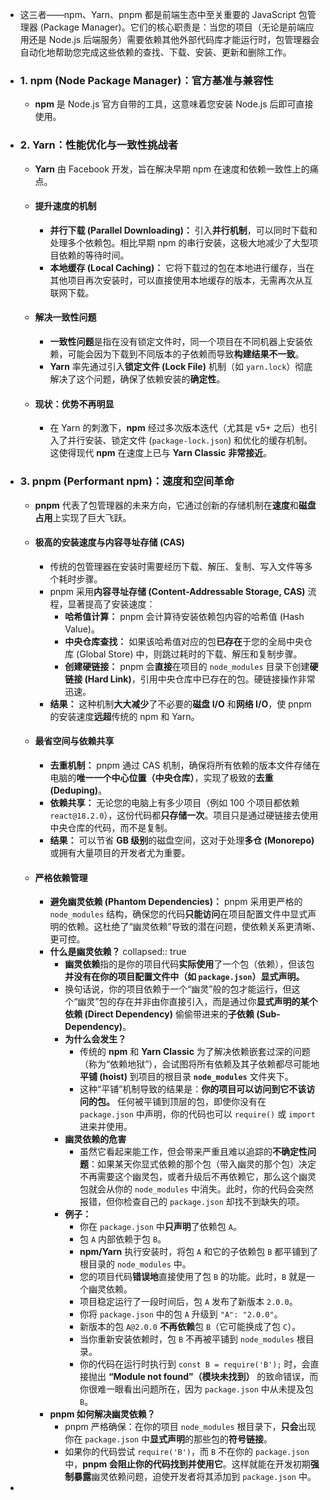 - 这三者——npm、Yarn、pnpm 都是前端生态中至关重要的 JavaScript 包管理器 (Package Manager)。它们的核心职责是：当您的项目（无论是前端应用还是 Node.js 后端服务）需要依赖其他外部代码库才能运行时，包管理器会自动化地帮助您完成这些依赖的查找、下载、安装、更新和删除工作。
- ### 1. npm (Node Package Manager)：官方基准与兼容性
	- **npm** 是 Node.js 官方自带的工具，这意味着您安装 Node.js 后即可直接使用。
- ### 2. Yarn：性能优化与一致性挑战者
	- **Yarn** 由 Facebook 开发，旨在解决早期 npm 在速度和依赖一致性上的痛点。
	- #### 提升速度的机制
		- **并行下载 (Parallel Downloading)：** 引入**并行机制**，可以同时下载和处理多个依赖包。相比早期 npm 的串行安装，这极大地减少了大型项目依赖的等待时间。
		- **本地缓存 (Local Caching)：** 它将下载过的包在本地进行缓存，当在其他项目再次安装时，可以直接使用本地缓存的版本，无需再次从互联网下载。
	- #### 解决一致性问题
		- **一致性问题**是指在没有锁定文件时，同一个项目在不同机器上安装依赖，可能会因为下载到不同版本的子依赖而导致**构建结果不一致**。
		- **Yarn** 率先通过引入**锁定文件 (Lock File)** 机制（如 `yarn.lock`）彻底解决了这个问题，确保了依赖安装的**确定性**。
	- #### 现状：优势不再明显
		- 在 Yarn 的刺激下，**npm** 经过多次版本迭代（尤其是 v5+ 之后）也引入了并行安装、锁定文件 (`package-lock.json`) 和优化的缓存机制。这使得现代 **npm** 在速度上已与 **Yarn Classic** **非常接近**。
- ### 3. pnpm (Performant npm)：速度和空间革命
	- **pnpm** 代表了包管理器的未来方向，它通过创新的存储机制在**速度**和**磁盘占用**上实现了巨大飞跃。
	- #### 极高的安装速度与内容寻址存储 (CAS)
		- 传统的包管理器在安装时需要经历下载、解压、复制、写入文件等多个耗时步骤。
		- pnpm 采用**内容寻址存储 (Content-Addressable Storage, CAS)** 流程，显著提高了安装速度：
			- **哈希值计算：** pnpm 会计算待安装依赖包内容的哈希值 (Hash Value)。
			- **中央仓库查找：** 如果该哈希值对应的包**已存在**于您的全局中央仓库 (Global Store) 中，则跳过耗时的下载、解压和复制步骤。
			- **创建硬链接：** pnpm 会**直接**在项目的 `node_modules` 目录下创建**硬链接 (Hard Link)**，引用中央仓库中已存在的包。硬链接操作非常迅速。
		- **结果：** 这种机制**大大减少**了不必要的**磁盘 I/O** 和**网络 I/O**，使 pnpm 的安装速度**远超**传统的 npm 和 Yarn。
	- #### 最省空间与依赖共享
		- **去重机制：** pnpm 通过 CAS 机制，确保将所有依赖的版本文件存储在电脑的**唯一一个中心位置（中央仓库）**，实现了极致的**去重 (Deduping)**。
		- **依赖共享：** 无论您的电脑上有多少项目（例如 100 个项目都依赖 `react@18.2.0`），这份代码都**只存储一次**。项目只是通过硬链接去使用中央仓库的代码，而不是复制。
		- **结果：** 可以节省 **GB 级别**的磁盘空间，这对于处理**多仓 (Monorepo)** 或拥有大量项目的开发者尤为重要。
	- #### 严格依赖管理
		- **避免幽灵依赖 (Phantom Dependencies)：** pnpm 采用更严格的 `node_modules` 结构，确保您的代码**只能访问**在项目配置文件中显式声明的依赖。这杜绝了“幽灵依赖”导致的潜在问题，使依赖关系更清晰、更可控。
		- **什么是幽灵依赖？**
		  collapsed:: true
			- **幽灵依赖**指的是你的项目代码**实际使用**了一个包（依赖），但该包**并没有在你的项目配置文件中（如 `package.json`）显式声明。**
			- 换句话说，你的项目依赖于一个“幽灵”般的包才能运行，但这个“幽灵”包的存在并非由你直接引入，而是通过你**显式声明的某个依赖 (Direct Dependency)** 偷偷带进来的**子依赖 (Sub-Dependency)**。
			- **为什么会发生？**
				- 传统的 **npm** 和 **Yarn Classic** 为了解决依赖嵌套过深的问题（称为“依赖地狱”），会试图将所有依赖及其子依赖都尽可能地**平铺 (hoist)** 到项目的根目录 **`node_modules`** 文件夹下。
				- 这种“平铺”机制导致的结果是：**你的项目可以访问到它不该访问的包。** 任何被平铺到顶层的包，即使你没有在 `package.json` 中声明，你的代码也可以 `require()` 或 `import` 进来并使用。
			- **幽灵依赖的危害**
				- 虽然它看起来能工作，但会带来严重且难以追踪的**不确定性问题**：如果某天你显式依赖的那个包（带入幽灵的那个包）决定不再需要这个幽灵包，或者升级后不再依赖它，那么这个幽灵包就会从你的 `node_modules` 中消失。此时，你的代码会突然报错，但你检查自己的 `package.json` 却找不到缺失的项。
			- **例子：**
				- 你在 `package.json` 中**只声明**了依赖包 `A`。
				- 包 `A` 内部依赖于包 `B`。
				- **npm/Yarn** 执行安装时，将包 `A` 和它的子依赖包 `B` 都平铺到了根目录的 `node_modules` 中。
				- 您的项目代码**错误地**直接使用了包 `B` 的功能。此时，`B` 就是一个幽灵依赖。
				- 项目稳定运行了一段时间后，包 `A` 发布了新版本 `2.0.0`。
				- 你将 `package.json` 中的包 `A` 升级到 `"A": "2.0.0"`。
				- 新版本的包 `A@2.0.0` **不再依赖**包 `B`（它可能换成了包 `C`）。
				- 当你重新安装依赖时，包 `B` 不再被平铺到 `node_modules` 根目录。
				- 你的代码在运行时执行到 `const B = require('B');` 时，会直接抛出 **“Module not found”（模块未找到）** 的致命错误，而你很难一眼看出问题所在，因为 `package.json` 中从未提及包 `B`。
		- **pnpm 如何解决幽灵依赖？**
			- pnpm 严格确保：在你的项目 `node_modules` 根目录下，**只会**出现你在 `package.json` 中**显式声明**的那些包的**符号链接**。
			- 如果你的代码尝试 `require('B')`，而 `B` 不在你的 `package.json` 中，**pnpm 会阻止你的代码找到并使用它**。这样就能在开发初期**强制暴露**幽灵依赖问题，迫使开发者将其添加到 `package.json` 中。
-
